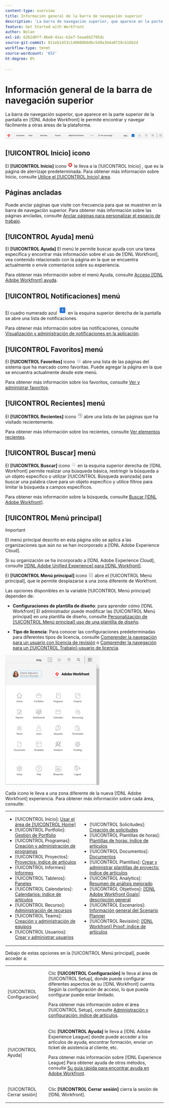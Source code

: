 ```yaml
---
content-type: overview
title: Información general de la barra de navegación superior
description: 'La barra de navegación superior, que aparece en la parte superior de la pantalla en el nuevo [!DNL Adobe Workfront] experiencia: permite buscar y navegar fácilmente a otras áreas de la plataforma.'
feature: Get Started with Workfront
author: Nolan
exl-id: 6262d0ff-4be0-41ac-b2e7-5eaa6b2795dc
source-git-commit: 811eb1453c140808b0d6c5d9a3b4a0729cb16b2d
workflow-type: tm+mt
source-wordcount: '652'
ht-degree: 0%

---
```


# Información general de la barra de navegación superior

La barra de navegación superior, que aparece en la parte superior de la pantalla en [!DNL Adobe Workfront] le permite encontrar y navegar fácilmente a otras áreas de la plataforma.

![Barra de navegación superior](assets/global-navigation-bar.png)

## [!UICONTROL Inicio] icono

El **[!UICONTROL Inicio]** icono ![](assets/home-icon.png) le lleva a la [!UICONTROL Inicio] , que es la página de aterrizaje predeterminada. Para obtener más información sobre Inicio, consulte [Utilice el [!UICONTROL Inicio] área](../../workfront-basics/using-home/using-the-home-area/use-the-home-area.md).

## Páginas ancladas

Puede anclar páginas que visite con frecuencia para que se muestren en la barra de navegación superior. Para obtener más información sobre las páginas ancladas, consulte [Anclar páginas para personalizar el espacio de trabajo](../../workfront-basics/the-new-workfront-experience/pin-pages.md).

## [!UICONTROL Ayuda] menú

El **[!UICONTROL Ayuda]** El menú le permite buscar ayuda con una tarea específica y encontrar más información sobre el uso de [!DNL Workfront], vea contenido relacionado con la página en la que se encuentra actualmente o envíe comentarios sobre su experiencia.

Para obtener más información sobre el menú Ayuda, consulte [Acceso [!DNL Adobe Workfront] ayuda](../../workfront-basics/navigate-workfront/workfront-navigation/access-workfront-help.md).

## [!UICONTROL Notificaciones] menú

El cuadro numerado azul ![](assets/notifications-icon.png) en la esquina superior derecha de la pantalla se abre una lista de notificaciones.

Para obtener más información sobre las notificaciones, consulte [Visualización y administración de notificaciones en la aplicación](../../workfront-basics/using-notifications/view-and-manage-in-app-notifications.md).

## [!UICONTROL Favoritos] menú

El **[!UICONTROL Favoritos]** icono ![Favoritos](assets/favorites-icon-62x55.png) abre una lista de las páginas del sistema que ha marcado como favoritas. Puede agregar la página en la que se encuentra actualmente desde este menú.

Para obtener más información sobre los favoritos, consulte [Ver y administrar favoritos](../../workfront-basics/navigate-workfront/recent-and-favorites/view-and-manage-favorites.md).

## [!UICONTROL Recientes] menú

El **[!UICONTROL Recientes]** icono ![[!UICONTROL Recientes]](assets/recents-icon-40x43.png) abre una lista de las páginas que ha visitado recientemente.

Para obtener más información sobre los recientes, consulte [Ver elementos recientes](../../workfront-basics/navigate-workfront/recent-and-favorites/view-recent-items.md).

## [!UICONTROL Buscar] menú

El **[!UICONTROL Buscar]** icono ![](assets/search-icon.png) en la esquina superior derecha de [!DNL Workfront] permite realizar una búsqueda básica, restringir la búsqueda a un objeto específico o utilizar [!UICONTROL Búsqueda avanzada] para buscar una palabra clave para un objeto específico y utilice filtros para limitar la búsqueda a campos específicos.

Para obtener más información sobre la búsqueda, consulte [Buscar [!DNL Adobe Workfront]](../../workfront-basics/navigate-workfront/search/search-workfront.md).

## [!UICONTROL Menú principal]

>[!IMPORTANT]
>
>El menú principal descrito en esta página sólo se aplica a las organizaciones que aún no se han incorporado a [!DNL Adobe Experience Cloud].
>
> Si su organización se ha incorporado a [!DNL Adobe Experience Cloud], consulte [[!DNL Adobe Unified Experience] para [!DNL Workfront]](/help/quicksilver/workfront-basics/navigate-workfront/workfront-navigation/adobe-unified-experience.md).

El **[!UICONTROL Menú principal]** icono ![Menú principal](assets/main-menu-icon.png) abre el [!UICONTROL Menú principal], que le permite desplazarse a una zona diferente de Workfront.

Las opciones disponibles en la variable [!UICONTROL Menú principal] dependen de:

* **Configuraciones de plantilla de diseño**: para aprender cómo [!DNL Workfront] El administrador puede modificar las [!UICONTROL Menú principal] en una plantilla de diseño, consulte [Personalización de [!UICONTROL Menú principal] uso de una plantilla de diseño](../../administration-and-setup/customize-workfront/use-layout-templates/customize-main-menu.md).

* **Tipo de licencia**: Para conocer las configuraciones predeterminadas para diferentes tipos de licencia, consulte [Comprender la navegación para un usuario con licencia de revisión](../../workfront-basics/navigate-workfront/workfront-navigation/reviewer-global-navigation-bar.md) o [Comprender la navegación para un [!UICONTROL Trabajo]-usuario de licencia](../../workfront-basics/navigate-workfront/workfront-navigation/worker-global-navigation-bar.md).

![Opciones del menú principal](assets/main-menu-options-350x481.png)

Cada icono le lleva a una zona diferente de la nueva [!DNL Adobe Workfront] experiencia. Para obtener más información sobre cada área, consulte:

<!--
<p data-mc-conditions="QuicksilverOrClassic.Draft mode">(NOTE: Update screenshot and add icons for new products/features.)</p>
-->

<table style="table-layout:auto"> 
 <col> 
 <col> 
 <tbody> 
  <tr> 
   <td> 
    <ul> 
     <li>[!UICONTROL Inicio]: <a href="../../workfront-basics/using-home/using-the-home-area/use-the-home-area.md" class="MCXref xref">Usar el área de [!UICONTROL Home]</a></li> 
     <li>[!UICONTROL Portfolio]: <a href="../../manage-work/portfolios/portfolio-management-overview.md" class="MCXref xref">Gestión de Portfolio</a></li> 
     <li>[!UICONTROL Programas]: <a href="../../manage-work/portfolios/create-and-manage-programs/create-and-manage-programs.md" class="MCXref xref">Creación y administración de programas </a></li> 
     <li>[!UICONTROL Proyectos]: <a href="../../manage-work/projects/projects-overview.md" class="MCXref xref">Proyectos: índice de artículos</a></li> 
     <li>[!UICONTROL Informes]: <a href="../../reports-and-dashboards/reports/reports-overview.md" class="MCXref xref">Informes</a></li> 
     <li>[!UICONTROL Tableros]: <a href="../../reports-and-dashboards/dashboards/dashboards-overview.md" class="MCXref xref">Paneles</a></li> 
     <li>[!UICONTROL Calendarios]: <a href="../../reports-and-dashboards/reports/calendars/calendars.md" class="MCXref xref">Calendarios: índice de artículos</a></li> 
     <li>[!UICONTROL Recurso]: <a href="../../resource-mgmt/resource-mgmt-overview/resource-management-overview.md" class="MCXref xref">Administración de recursos </a></li> 
     <li>[!UICONTROL Teams]: <a href="../../people-teams-and-groups/create-and-manage-teams/create-and-mange-teams.md" class="MCXref xref">Creación y administración de equipos</a></li> 
     <li>[!UICONTROL Usuarios]: <a href="../../administration-and-setup/add-users/create-and-manage-users/create-and-manage-users.md" class="MCXref xref">Crear y administrar usuarios</a></li> 
    </ul> </td> 
   <td> 
    <ul> 
     <li>[!UICONTROL Solicitudes]: <a href="../../manage-work/requests/create-requests/create-requests.md" class="MCXref xref">Creación de solicitudes</a></li> 
     <li>[!UICONTROL Plantillas de horas]: <a href="../../timesheets/timesheets-all.md" class="MCXref xref">Plantillas de horas: índice de artículos</a></li> 
     <li>[!UICONTROL Documentos]: <a href="../../documents/documents-overview.md" class="MCXref xref">Documentos</a></li> 
     <li>[!UICONTROL Plantillas]: <a href="../../manage-work/projects/create-and-manage-templates/create-manage-templates.md" class="MCXref xref">Crear y administrar plantillas de proyecto: índice de artículos</a></li> 
     <li>[!UICONTROL Analytics]: <a href="../../enhanced-analytics/enhanced-analytics-overview.md" class="MCXref xref">Resumen de análisis mejorado</a></li> 
     <li>[!UICONTROL Objetivos]: <a href="../../workfront-goals/goal-management/wf-goals-overview.md" class="MCXref xref">[!DNL Adobe Workfront Goals] descripción general</a></li> 
     <li>[!UICONTROL Escenarios]: <a href="../../scenario-planner/scenario-planner-overview.md" class="MCXref xref">Información general del Scenario Planner</a></li> 
     <li>[!UICONTROL Revisión]: <a href="../../workfront-proof/workfront-proof.md" class="MCXref xref">[!DNL Workfront] Proof: índice de artículos</a></li> 
    </ul> </td> 
  </tr> 
 </tbody> 
</table>

Debajo de estas opciones en la [!UICONTROL Menú principal], puede acceder a:

<table style="table-layout:auto"> 
 <col> 
 <col> 
 <tbody> 
  <tr> 
   <td> <p class="bold">[!UICONTROL Configuración]</p> </td> 
   <td> <p>Clic <b>[!UICONTROL Configuración]</b> le lleva al área de [!UICONTROL Setup], donde puede configurar diferentes aspectos de su [!DNL Workfront] cuenta. Según la configuración de acceso, lo que pueda configurar puede estar limitado.</p> <p>Para obtener más información sobre el área [!UICONTROL Setup], consulte <a href="../../administration-and-setup/administration-and-setup.md" class="MCXref xref">Administración y configuración: índice de artículos</a>.</p> </td> 
  </tr> 
  <tr> 
   <td> <p class="bold">[!UICONTROL Ayuda]</p> </td> 
   <td> <p>Clic <b>[!UICONTROL Ayuda]</b> le lleva a [!DNL Adobe Experience League] donde puede acceder a los artículos de ayuda, encontrar formación, enviar un ticket de asistencia al cliente, etc.</p> <p>Para obtener más información sobre [!DNL Experience League] Para obtener ayuda de otros métodos, consulte <a href="../../workfront-basics/tips-tricks-and-troubleshooting/guide-for-help-in-workfront.md" class="MCXref xref">Su guía rápida para encontrar ayuda en Adobe Workfront</a>.</p> </td> 
  </tr>

<tr> 
   <td> <p class="bold">[!UICONTROL Cerrar sesión]</p> </td> 
   <td>Clic <b>[!UICONTROL Cerrar sesión]</b> cierra la sesión de [!DNL Workfront].</td> 
  </tr> 
 </tbody> 
</table>
